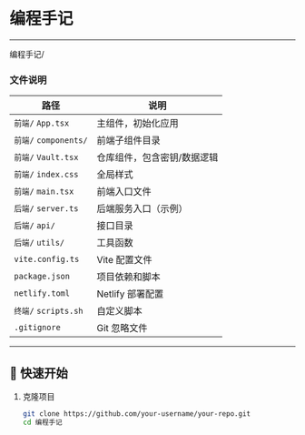 # 编程手记
---
编程手记/
### 文件说明
| 路径 | 说明 |
|------|------|
| `前端/` `App.tsx` | 主组件，初始化应用 |
| `前端/` `components/` | 前端子组件目录 |
| `前端/` `Vault.tsx` | 仓库组件，包含密钥/数据逻辑 |
| `前端/` `index.css` | 全局样式 |
| `前端/` `main.tsx` | 前端入口文件 |
| `后端/` `server.ts` | 后端服务入口（示例） |
| `后端/` `api/` | 接口目录 |
| `后端/` `utils/` | 工具函数 |
| `vite.config.ts` | Vite 配置文件 |
| `package.json` | 项目依赖和脚本 |
| `netlify.toml` | Netlify 部署配置 |
| `终端/` `scripts.sh` | 自定义脚本 |
| `.gitignore` | Git 忽略文件 |

---

## 🚀 快速开始

1. 克隆项目
   ```bash
   git clone https://github.com/your-username/your-repo.git
   cd 编程手记

